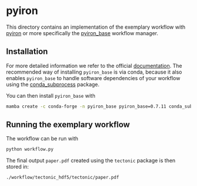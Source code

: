 # pyiron
This directory contains an implementation of the exemplary workflow with [pyiron](https://pyiron.org/) or more specifically the [pyiron_base](https://pyiron-base.readthedocs.io) workflow manager.

## Installation
For more detailed information we refer to the official [documentation](https://pyiron-base.readthedocs.io/en/latest/installation.html).
The recommended way of installing `pyiron_base` is via conda, because it also enables `pyiron_base` to handle software dependencies of your workflow using the [conda_subprocess](https://github.com/pyiron/conda_subprocess) package.

You can then install `pyiron_base` with
```sh
mamba create -c conda-forge -n pyiron_base pyiron_base=0.7.11 conda_subprocess=0.0.1
```

## Running the exemplary workflow
The workflow can be run with
```sh
python workflow.py
```
The final output `paper.pdf` created using the `tectonic` package is then stored in:
```sh
./workflow/tectonic_hdf5/tectonic/paper.pdf
```
